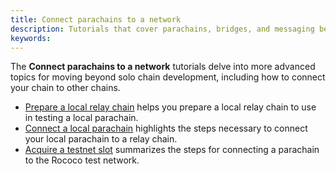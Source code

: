 ```yaml
---
title: Connect parachains to a network
description: Tutorials that cover parachains, bridges, and messaging between them.
keywords:
---
```


The **Connect parachains to a network** tutorials delve into more advanced topics for moving beyond solo chain development, including how to connect your chain to other chains.

- [Prepare a local relay chain](/tutorials/connect-relay-and-parachains/prepare-a-local-relay-chain/) helps you prepare a local relay chain to use in testing a local parachain.
- [Connect a local parachain](/tutorials/connect-relay-and-parachains/connect-a-local-parachain/) highlights the steps necessary to connect your local parachain to a relay chain.
- [Acquire a testnet slot](/tutorials/connect-relay-and-parachains/acquire-a-testnet-slot/) summarizes the steps for connecting a parachain to the Rococo test network.
  
<!-- TODO: WIP page on XCM -->
<!-- - [Send cross-consensus messages (XCM)](/tutorials/connect-relay-and-parachains/xcm/) summarizes the steps for sending cross-chain messages through t˙e relay chain network. -->